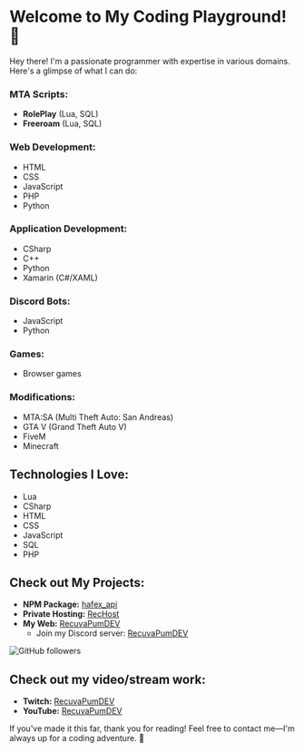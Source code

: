 # Welcome to My Coding Playground! 👋

Hey there! I'm a passionate programmer with expertise in various domains. Here's a glimpse of what I can do:

### MTA Scripts:
- **RolePlay** (Lua, SQL)
- **Freeroam** (Lua, SQL)

### Web Development:
- HTML
- CSS
- JavaScript
- PHP
- Python

### Application Development:
- CSharp
- C++
- Python
- Xamarin (C#/XAML)

### Discord Bots:
- JavaScript
- Python

### Games:
- Browser games

### Modifications:
- MTA:SA (Multi Theft Auto: San Andreas)
- GTA V (Grand Theft Auto V)
- FiveM
- Minecraft

## Technologies I Love:

- Lua
- CSharp
- HTML
- CSS
- JavaScript
- SQL
- PHP

## Check out My Projects:

- **NPM Package:** [hafex_api](https://www.npmjs.com/package/hafex_api)
- **Private Hosting:** [RecHost](https://rechost.recuvapumdev.eu/)
- **My Web:** [RecuvaPumDEV](https://recuvapumdev.eu)
  - Join my Discord server: [RecuvaPumDEV](https://discord.gg/zThUj4JWm2)

![GitHub followers](https://img.shields.io/github/followers/RecuvaPumDEV?label=Follow&style=social)

## Check out my video/stream work:

- **Twitch:** [RecuvaPumDEV](https://www.twitch.tv/recuvapumdev)
- **YouTube:** [RecuvaPumDEV](https://www.youtube.com/channel/UCcTftRZ-LVEqF8rWGEPiiMw)

If you've made it this far, thank you for reading! Feel free to contact me—I'm always up for a coding adventure. 🚀
